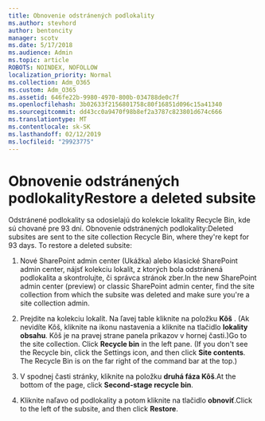 ```yaml
---
title: Obnovenie odstránených podlokality
ms.author: stevhord
author: bentoncity
manager: scotv
ms.date: 5/17/2018
ms.audience: Admin
ms.topic: article
ROBOTS: NOINDEX, NOFOLLOW
localization_priority: Normal
ms.collection: Adm_O365
ms.custom: Adm_O365
ms.assetid: 646fe22b-9980-4970-800b-034788de0c7f
ms.openlocfilehash: 3b02633f2156801758c80f16851d096c15a41340
ms.sourcegitcommit: dd43cc0a9470f98b8ef2a3787c823801d674c666
ms.translationtype: MT
ms.contentlocale: sk-SK
ms.lasthandoff: 02/12/2019
ms.locfileid: "29923775"
---
```

# <a name="restore-a-deleted-subsite"></a><span data-ttu-id="ef834-102">Obnovenie odstránených podlokality</span><span class="sxs-lookup"><span data-stu-id="ef834-102">Restore a deleted subsite</span></span>

<span data-ttu-id="ef834-p101">Odstránené podlokality sa odosielajú do kolekcie lokality Recycle Bin, kde sú chované pre 93 dní. Obnovenie odstránených podlokality:</span><span class="sxs-lookup"><span data-stu-id="ef834-p101">Deleted subsites are sent to the site collection Recycle Bin, where they're kept for 93 days. To restore a deleted subsite:</span></span>
  
1. <span data-ttu-id="ef834-105">Nové SharePoint admin center (Ukážka) alebo klasické SharePoint admin center, nájsť kolekciu lokalít, z ktorých bola odstránená podlokalita a skontrolujte, či správca stránok zber.</span><span class="sxs-lookup"><span data-stu-id="ef834-105">In the new SharePoint admin center (preview) or classic SharePoint admin center, find the site collection from which the subsite was deleted and make sure you're a site collection admin.</span></span> 
    
2. <span data-ttu-id="ef834-p102">Prejdite na kolekciu lokalít. Na ľavej table kliknite na položku **Kôš** . (Ak nevidíte Kôš, kliknite na ikonu nastavenia a kliknite na tlačidlo **lokality obsahu**. Kôš je na pravej strane panela príkazov v hornej časti.)</span><span class="sxs-lookup"><span data-stu-id="ef834-p102">Go to the site collection. Click **Recycle bin** in the left pane. (If you don't see the Recycle bin, click the Settings icon, and then click **Site contents**. The Recycle Bin is on the far right of the command bar at the top.)</span></span>
    
3. <span data-ttu-id="ef834-110">V spodnej časti stránky, kliknite na položku **druhá fáza Kôš**.</span><span class="sxs-lookup"><span data-stu-id="ef834-110">At the bottom of the page, click **Second-stage recycle bin**.</span></span>
    
4. <span data-ttu-id="ef834-111">Kliknite naľavo od podlokality a potom kliknite na tlačidlo **obnoviť**.</span><span class="sxs-lookup"><span data-stu-id="ef834-111">Click to the left of the subsite, and then click **Restore**.</span></span>
    

